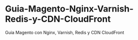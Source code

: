 # Guia-Magento-Nginx-Varnish-Redis-y-CDN-CloudFront
Guia Magento con Nginx, Varnish, Redis y CDN CloudFront
